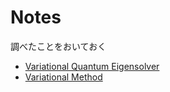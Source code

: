 # Notes

調べたことをおいておく

- [Variational Quantum Eigensolver](vqe.md)
- [Variational Method](variational_method.md)
